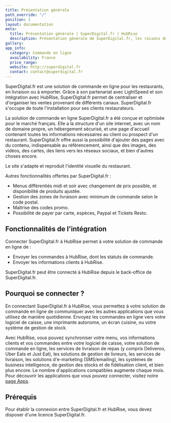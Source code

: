 ```yaml
---
title: Présentation générale
path_override: "/"
position: 1
layout: documentation
meta:
  title: Présentation générale | SuperDigital.fr | HubRise
  description: Présentation générale de SuperDigital.fr, les raisons de connecter votre site SuperDigital.fr à HubRise et fonctionnalités de l'intégration avec HubRise.
gallery:
app_info:
  category: Commande en ligne
  availability: France
  price_range:
  website: http://superdigital.fr
  contact: contact@superdigital.fr
---
```


SuperDigital.fr est une solution de commande en ligne pour les restaurants, en livraison ou à emporter. Grâce à son partenariat avec LightSpeed et son intégration avec HubRise, SuperDigital.fr permet de centraliser et d'organiser les ventes provenant de différents canaux. SuperDigital.fr s'occupe de toute l'installation pour ses clients restaurateurs.

La solution de commande en ligne SuperDigital.fr a été conçue et optimisée pour le marché français. Elle a la structure d'un site internet, avec un nom de domaine propre, un hébergement sécurisé, et une page d'accueil contenant toutes les informations nécessaires au client ou prospect d'un restaurant. SuperDigital.fr offre aussi la possibilité d'ajouter des pages avec du contenu, indispensable au référencement, ainsi que des images, des vidéos, des cartes, des liens vers les réseaux sociaux, et bien d'autres choses encore.

Le site s'adapte et reproduit l'identité visuelle du restaurant.

Autres fonctionnalités offertes par SuperDigital.fr :

- Menus différentiés midi et soir avec changement de prix possible, et disponibilité de produits ajustée.
- Gestion des zones de livraison avec minimum de commande selon le code postal.
- Maîtrise des codes promo.
- Possibilité de payer par carte, espèces, Paypal et Tickets Resto.

## Fonctionnalités de l'intégration

Connecter SuperDigital.fr à HubRise permet à votre solution de commande en ligne de :

- Envoyer les commandes à HubRise, dont les statuts de commande.
- Envoyer les informations clients à HubRise.

SuperDigital.fr peut être connecté à HubRise depuis le back-office de SuperDigital.fr.

## Pourquoi se connecter ?

En connectant SuperDigital.fr à HubRise, vous permettez à votre solution de commande en ligne de communiquer avec les autres applications que vous utilisez de manière quotidienne. Envoyez les commandes en ligne vers votre logiciel de caisse, une imprimante autonome, un écran cuisine, ou votre système de gestion de stock.

Avec HubRise, vous pouvez synchroniser votre menu, vos informations clients et vos commandes entre votre logiciel de caisse, votre solution de commande en ligne, les services de livraison de repas (y compris Deliveroo, Uber Eats et Just Eat), les solutions de gestion de livreurs, les services de livraison, les solutions d'e-marketing (SMS/emailing), les systèmes de business intelligence, de gestion des stocks et de fidélisation client, et bien plus encore. Le nombre d'applications compatibles augmente chaque mois. Pour découvrir les applications que vous pouvez connecter, visitez notre [page Apps](/apps).

## Prérequis

Pour établir la connexion entre SuperDigital.fr et HubRise, vous devez disposer d'une licence SuperDigital.fr.
